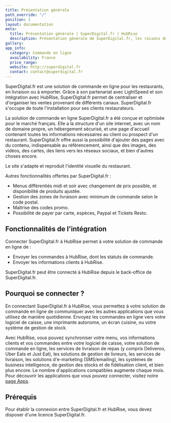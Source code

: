 ```yaml
---
title: Présentation générale
path_override: "/"
position: 1
layout: documentation
meta:
  title: Présentation générale | SuperDigital.fr | HubRise
  description: Présentation générale de SuperDigital.fr, les raisons de connecter votre site SuperDigital.fr à HubRise et fonctionnalités de l'intégration avec HubRise.
gallery:
app_info:
  category: Commande en ligne
  availability: France
  price_range:
  website: http://superdigital.fr
  contact: contact@superdigital.fr
---
```


SuperDigital.fr est une solution de commande en ligne pour les restaurants, en livraison ou à emporter. Grâce à son partenariat avec LightSpeed et son intégration avec HubRise, SuperDigital.fr permet de centraliser et d'organiser les ventes provenant de différents canaux. SuperDigital.fr s'occupe de toute l'installation pour ses clients restaurateurs.

La solution de commande en ligne SuperDigital.fr a été conçue et optimisée pour le marché français. Elle a la structure d'un site internet, avec un nom de domaine propre, un hébergement sécurisé, et une page d'accueil contenant toutes les informations nécessaires au client ou prospect d'un restaurant. SuperDigital.fr offre aussi la possibilité d'ajouter des pages avec du contenu, indispensable au référencement, ainsi que des images, des vidéos, des cartes, des liens vers les réseaux sociaux, et bien d'autres choses encore.

Le site s'adapte et reproduit l'identité visuelle du restaurant.

Autres fonctionnalités offertes par SuperDigital.fr :

- Menus différentiés midi et soir avec changement de prix possible, et disponibilité de produits ajustée.
- Gestion des zones de livraison avec minimum de commande selon le code postal.
- Maîtrise des codes promo.
- Possibilité de payer par carte, espèces, Paypal et Tickets Resto.

## Fonctionnalités de l'intégration

Connecter SuperDigital.fr à HubRise permet à votre solution de commande en ligne de :

- Envoyer les commandes à HubRise, dont les statuts de commande.
- Envoyer les informations clients à HubRise.

SuperDigital.fr peut être connecté à HubRise depuis le back-office de SuperDigital.fr.

## Pourquoi se connecter ?

En connectant SuperDigital.fr à HubRise, vous permettez à votre solution de commande en ligne de communiquer avec les autres applications que vous utilisez de manière quotidienne. Envoyez les commandes en ligne vers votre logiciel de caisse, une imprimante autonome, un écran cuisine, ou votre système de gestion de stock.

Avec HubRise, vous pouvez synchroniser votre menu, vos informations clients et vos commandes entre votre logiciel de caisse, votre solution de commande en ligne, les services de livraison de repas (y compris Deliveroo, Uber Eats et Just Eat), les solutions de gestion de livreurs, les services de livraison, les solutions d'e-marketing (SMS/emailing), les systèmes de business intelligence, de gestion des stocks et de fidélisation client, et bien plus encore. Le nombre d'applications compatibles augmente chaque mois. Pour découvrir les applications que vous pouvez connecter, visitez notre [page Apps](/apps).

## Prérequis

Pour établir la connexion entre SuperDigital.fr et HubRise, vous devez disposer d'une licence SuperDigital.fr.
